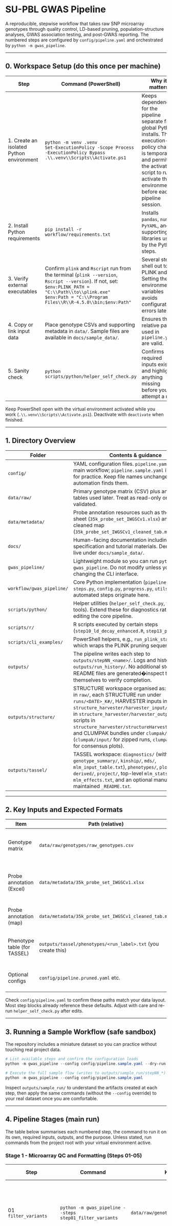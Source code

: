 ﻿# SU-PBL GWAS Pipeline

A reproducible, stepwise workflow that takes raw SNP microarray genotypes through quality control, LD-based pruning, population-structure analyses, GWAS association testing, and post-GWAS reporting. The numbered steps are configured by `config/pipeline.yaml` and orchestrated by `python -m gwas_pipeline`.

---

## 0. Workspace Setup (do this once per machine)

| Step | Command (PowerShell) | Why it matters |
|---|---|---|
| 1. Create an isolated Python environment | `python -m venv .venv` <br> `Set-ExecutionPolicy -Scope Process -ExecutionPolicy Bypass` <br> `.\\.venv\\Scripts\\Activate.ps1` | Keeps dependencies for the pipeline separate from global Python installs. The execution-policy change is temporary and permits the activation script to run; activate this environment before each pipeline session. |
| 2. Install Python requirements | `pip install -r workflow/requirements.txt` | Installs `pandas`, `numpy`, `PyYAML`, and supporting libraries used by the Python steps. |
| 3. Verify external executables | Confirm `plink` and `Rscript` run from the terminal (`plink --version`, `Rscript --version`). If not, set:<br>`$env:PLINK_PATH = "C:\\Path\\to\\plink.exe"`<br>`$env:Path = "C:\\Program Files\\R\\R-4.5.0\\bin;$env:Path"` | Several steps shell out to PLINK and R. Setting the environment variables avoids configuration errors later. |
| 4. Copy or link input data | Place genotype CSVs and supporting metadata in `data/`. Sample files are available in `docs/sample_data/`. | Ensures the relative paths used in `pipeline.yaml` are valid. |
| 5. Sanity check | `python scripts/python/helper_self_check.py` | Confirms required inputs exist and highlights anything missing before you attempt a run. |

Keep PowerShell open with the virtual environment activated while you work (`.\\.venv\\Scripts\\Activate.ps1`). Deactivate with `deactivate` when finished.

---

## 1. Directory Overview

| Folder | Contents & guidance |
|---|---|
| `config/` | YAML configuration files. `pipeline.yaml` drives the main workflow; `pipeline.sample.yaml` is bundled for practice. Keep file names unchanged so automation finds them. |
| `data/raw/` | Primary genotype matrix (CSV) plus any phenotype tables used later. Treat as read-only once validated. |
| `data/metadata/` | Probe annotation resources such as the 35k Excel sheet (`35k_probe_set_IWGSCv1.xlsx`) and the cleaned map (`35k_probe_set_IWGSCv1_cleaned_tab.map`). |
| `docs/` | Human-facing documentation including the Word specification and tutorial materials. Demo inputs live under `docs/sample_data/`. |
| `gwas_pipeline/` | Lightweight module so you can run `python -m gwas_pipeline`. Do not modify unless you are changing the CLI interface. |
| `workflow/gwas_pipeline/` | Core Python implementation (`pipeline.py`, `steps.py`, `config.py`, `progress.py`, `utils.py`). All automated steps originate here. |
| `scripts/python/` | Helper utilities (`helper_self_check.py`, validation tools). Extend these for diagnostics rather than editing the core pipeline. |
| `scripts/r/` | R scripts executed by certain steps (`step10_ld_decay_enhanced.R`, `step13_pcoa.R`, etc.). |
| `scripts/cli_examples/` | PowerShell helpers, e.g., `run_plink_stage.ps1` which wraps the PLINK pruning sequence. |
| `outputs/` | The pipeline writes each step to `outputs/stepNN_<name>/`. Logs and history land in `outputs/run_history/`. No additional step-level README files are generated�inspect the files themselves to verify completion. |
| `outputs/structure/` | STRUCTURE workspace organised as: raw exports in `raw/`, each STRUCTURE run under `runs/<DATE>_K#/`, HARVESTER inputs in `structure_harvester/harvester_input/`, summaries in `structure_harvester/harvester_output/`, helper scripts in `structure_harvester/structureHarvester_scripts/`, and CLUMPAK bundles under `clumpak/` (`clumpak/input/` for zipped runs, `clumpak/outputs/` for consensus plots). |
| `outputs/tassel/` | TASSEL workspace: `diagnostics/` (with `genotype_summary/`, `kinship/`, `mds/`, `mlm_input_table.txt`), `phenotypes/`, `plots/`, `derived/`, `project/`, top-level `mlm_stats.txt`, `mlm_effects.txt`, and an optional manually maintained `_README.txt`. |

---

## 2. Key Inputs and Expected Formats

| Item | Path (relative) | Description & notes |
|---|---|---|
| Genotype matrix | `data/raw/genotypes/raw_genotypes.csv` | Rows = SNP probes, columns = `Probe ID` + individual genotype codes (0/1/2/9). |
| Probe annotation (Excel) | `data/metadata/35k_probe_set_IWGSCv1.xlsx` | Used to retain SNPs with mapped chromosomes. Must contain columns `35K SNPId` and `IWGSC_v1_Chromosome`. |
| Probe annotation (map) | `data/metadata/35k_probe_set_IWGSCv1_cleaned_tab.map` | Tab-delimited file with cleaned coordinates for PLINK `.map` creation. |
| Phenotype table (for TASSEL) | `outputs/tassel/phenotypes/<run_label>.txt` (you create this) | First column `Taxa`, remaining columns = traits. TASSEL consumes this during MLM. |
| Optional configs | `config/pipeline.pruned.yaml` etc. | Provide alternative output folders or parameters for pruned workflows. |

Check `config/pipeline.yaml` to confirm these paths match your data layout. Most step blocks already reference these defaults. Adjust with care and re-run `helper_self_check.py` after edits.

---

## 3. Running a Sample Workflow (safe sandbox)

The repository includes a miniature dataset so you can practice without touching real project data.

```powershell
# List available steps and confirm the configuration loads
python -m gwas_pipeline --config config/pipeline.sample.yaml --dry-run

# Execute the full sample flow (writes to outputs/sample_run/stepNN_*)
python -m gwas_pipeline --config config/pipeline.sample.yaml
```

Inspect `outputs/sample_run/` to understand the artifacts created at each step, then apply the same commands (without the `--config` override) to your real dataset once you are comfortable.

---

## 4. Pipeline Stages (main run)

The table below summarises each numbered step, the command to run it on its own, required inputs, outputs, and the purpose. Unless stated, run commands from the project root with your virtual environment active.

### Stage 1 - Microarray QC and Formatting (Steps 01-05)

| Step | Command | Key inputs | Outputs | Purpose & context |
|---|---|---|---|---|
| 01 `filter_variants` | `python -m gwas_pipeline --steps step01_filter_variants` | `data/raw/genotypes/raw_genotypes.csv` | `outputs/step01_filter_variants/filtered_genotypes.csv`, removal report | Removes SNPs failing missingness (default 5%) or minor allele frequency thresholds to stabilise downstream analyses. |
| 02 `filter_mapped_snps` | `python -m gwas_pipeline --steps step02_filter_mapped_snps` | Step 01 output + `35k_probe_set_IWGSCv1.xlsx` | `outputs/step02_filter_mapped_snps/filtered_genotypes_mapped.csv`, SNP keep list | Retains only probes with chromosome assignments so physical positions exist for PLINK and LD decay. |
| 03 `filter_individuals` | `python -m gwas_pipeline --steps step03_filter_individuals` | Step 02 output | `outputs/step03_filter_individuals/filtered_genotypes_strict.csv`, removed individuals CSV | Removes samples exceeding the missing-call threshold (default 5%) to prevent noisy genotype vectors. |
| 04 `transpose_matrix` | `python -m gwas_pipeline --steps step04_transpose_matrix` | Step 03 output | `outputs/step04_transpose_matrix/filtered_genotypes_strict_T.csv` | Rotates SNP rows into columns so each row represents an individualâ€"this orientation is required by PLINK conversion and similarity calculations. |
| 05 `calculate_ibs` | `python -m gwas_pipeline --steps step05_calculate_ibs` | Step 04 output | `outputs/step05_calculate_ibs/similarity_matrix.csv` | Computes the Identity-by-State similarity matrix between individuals, handling missing data gracefully. |

**Checkpoint:** verify the strict genotype CSV and similarity matrix exist before moving on (`outputs/step03_filter_individuals/`, `outputs/step05_calculate_ibs/`). The logs live in `outputs/run_history/` if you need timing or error details.

### Stage 2 - Distance Matrices and PLINK Preparation (Steps 06-10)

| Step | Command | Key inputs | Outputs | Purpose & context |
|---|---|---|---|---|
| 06 `convert_to_dissimilarity` | `python -m gwas_pipeline --steps step06_convert_to_dissimilarity` | Step 05 similarity matrix | `outputs/step06_convert_to_dissimilarity/dissimilarity_matrix.csv` | Converts similarity to distance (1 âˆ’ IBS), enabling ordination and clustering in later stages. |
| 07 `extract_labels` | `python -m gwas_pipeline --steps step07_extract_labels` | Step 05 similarity matrix | `outputs/step07_extract_labels/genotype_labels.txt` | Captures the ordered list of genotype IDs for downstream R scripts (PCoA). |
| 08 `create_plink_map` | `python -m gwas_pipeline --steps step08_create_plink_map` | SNP keep list + cleaned map file | `outputs/step08_create_plink_map/filtered_genotypes_strict.map` | Builds a PLINK `.map` with chromosome and base-pair positions so PLINK understands genome coordinates. |
| 09 `csv_to_tped` | `python -m gwas_pipeline --steps step09_csv_to_tped` | Transposed genotypes + PLINK map | `outputs/step09_csv_to_tped/filtered_genotypes_strict.tped` and `.tfam` | Translates the genotype matrix into PLINK TPED/TFAM format, performing 0/1/2/9 to allele-pair conversion. |

Before running Step 10, confirm PLINK and Rscript are available to the current PowerShell session (skip if already on PATH):

```powershell
# Set PLINK to the full installed executable on this machine
$env:PLINK_PATH = "C:\Program Files\PLINK\plink_win64_20241022\plink.exe"
# Optionally add R to PATH for this session
$env:Path = "C:\Program Files\R\R-4.5.0\bin;$env:Path"
```

Use `plink --version` and `Rscript --version` to verify the commands resolve.

| Step | Command | Key inputs | Outputs | Purpose & context |
|---|---|---|---|---|
| 10 `ld_decay_plot` | `python -m gwas_pipeline --steps step10_ld_decay_plot` | TPED/TFAM + `scripts/r/step10_ld_decay_enhanced.R` | `outputs/step10_ld_decay/filtered_genotypes_strict.ld.summary`, `.ld`, `ld_decay.png`, `ld_decay_threshold.txt`, `ld_bins.tsv`, `ld_smooth.tsv`, `ld_decay_metrics.tsv` | Runs `plink --r2`, reduces the LD output to distance vs r^2, then bins the distances in 50 kb increments to report mean/median r^2 and plot LD decay. |

**Before continuing:** check that the LD decay plot renders without errors and review `ld_bins.tsv`, `ld_smooth.tsv`, and `ld_decay_metrics.tsv` to confirm the mean/median r^2 trend across distance bins. The compatibility file `ld_decay_threshold.txt` will show `NA` values when no explicit r^2 crossing is calculated. 

### Stage 3 - LD Pruning and Pruned Dataset (Steps 11-15)

| Step | How to run | Inputs expected | Outputs | Purpose & context |
|---|---|---|---|---|
| 11 `plink_pruning` | Manual helper: `powershell -ExecutionPolicy Bypass -File scripts/cli_examples/run_plink_stage.ps1` (run after Step 10) | TPED/TFAM from Step 09, `.map` from Step 08 | `outputs/step11_plink_pruning/pruned_panel.*`, `.prune.in`, log files | Executes a sequence of PLINK commands: LD pruning (`--indep-pairwise`), QC binary conversion, pruned binary export, and PED/MAP generation for TASSEL. Review PowerShell output to confirm success. |
| 12 `extract_pruned_subset` | `python -m gwas_pipeline --steps step12_extract_pruned_subset` | `.prune.in` list + strict genotype CSV | `outputs/step12_pruned_subset/ld_pruned_genotypes_strict.csv` | Filters the original genotype matrix to only the pruned SNPs, producing a manageable CSV for STRUCTURE or other analyses. |
| 13 `pcoa` | `python -m gwas_pipeline --steps step13_pcoa` | Dissimilarity matrix (Step 06) + genotype labels (Step 07) + `scripts/r/step13_pcoa.R` | `outputs/step13_pcoa/coordinates.csv`, `pcoa_plot.png` | Performs Principal Coordinates Analysis via R to visualise population structure and identify clustering. |
| 14 `convert_to_structure` | `python -m gwas_pipeline --steps step14_convert_to_structure` | Pruned genotype CSV (Step 12) | `outputs/step14_convert_to_structure/ld_pruned_genotypes_structure.txt` | Converts the 0/1/2 coding into STRUCTURE's two-column allele format; ready for STRUCTURE or similar tools. |
| 15 `fix_pruned_ped` | `python -m gwas_pipeline --steps step15_fix_pruned_ped` | Pruned PED from Step 11 | `outputs/step15_fix_pruned_ped/pruned_panel_fixed.ped` | Normalises PED formatting for TASSEL (sex codes, allele naming). This file pairs with `pruned_panel.map` for TASSEL import. |

If you maintain a pruned-only configuration (`config/pipeline.pruned.yaml`), you can re-run Steps 04-07 and 13 with the pruned inputs using the suffixed step names (`step04_transpose_pruned`, etc.). This keeps results separated from the main outputs.

```powershell
# Refresh the baseline (unpruned) matrices and PCoA
python -m gwas_pipeline --steps `
  step04_transpose_matrix `
  step05_calculate_ibs `
  step06_convert_to_dissimilarity `
  step07_extract_labels `
  step13_pcoa
```
(Writes `outputs/step13_pcoa/coordinates.csv` and `pcoa_plot.png`.)

```powershell
# Launch the LD pruning helper (produces pruned_panel.* plus prune lists)
powershell -ExecutionPolicy Bypass -File scripts/cli_examples/run_plink_stage.ps1

# Example: regenerate the pruned-only artefacts
python -m gwas_pipeline --config config/pipeline.pruned.yaml --steps `
  step04_transpose_pruned `
  step05_calculate_ibs_pruned `
  step06_convert_to_dissimilarity_pruned `
  step07_extract_labels_pruned `
  step13_pcoa
```
(Run the pruning helper above once Step 10 has produced the TPED/TFAM inputs.)
(Produces `outputs/step13_pcoa/pcoa_coordinates_pruned.csv` and `pcoa_plot_pruned.png` without touching the unpruned files.)

### Stage 4 - STRUCTURE Analysis (Optional Manual Workflow)

Use the STRUCTURE-ready file from Step 14 if you need population clustering beyond PCoA:

1. Copy `outputs/step14_convert_to_structure/ld_pruned_genotypes_structure.txt` into your STRUCTURE workspace (recommended destination: `outputs/structure/raw/`).
2. Launch STRUCTURE (GUI or command line) with these baseline settings:
   - Admixture model **ON**, correlated allele frequencies.
   - Burn-in: 10000 iterations; MCMC reps after burn-in: 10000.
   - Test K values 1-10 with 10 replicates per K (set distinct random seeds).
   - Treat data as diploid (`ploidy = 2`) with `-9` as the missing genotype code.
3. Store each run under `outputs/structure/runs/<DATE>_K<value>_rep<n>/` so the history sits alongside the pipeline outputs. Copy or symlink the runs you wish to summarise into `outputs/structure/structure_harvester/harvester_input/`.
4. (Optional but recommended) Summarise runs with STRUCTURE HARVESTER (stored under `outputs/structure/structure_harvester/structureHarvester_scripts/`) to compute Evanno Delta K:

   ```powershell
   python outputs/structure/structure_harvester/structureHarvester_scripts/structureHarvester.py `
     --dir outputs/structure/structure_harvester/harvester_input `
     --out outputs/structure/structure_harvester/harvester_output `
     --evanno
   ```

5. Zip the replicate folders per K (for example, `K1.zip to K10.zip`), combine them into `structure_results.zip`, and submit to [CLUMPAK](https://clumpak.tau.ac.il/index.html) for cluster alignment and barplots. Store the downloads in `outputs/structure/clumpak/`.
6. Retain HARVESTER files (`evanno.txt`, `summary.txt`) inside `outputs/structure/structure_harvester/harvester_output/`, keep CLUMPAK consensus plots under `outputs/structure/clumpak/`, and add a short `_README.txt` noting the chosen K and key observations.

### Stage 5 - TASSEL-Based GWAS (Manual GUI Workflow)

TASSEL work happens outside Python but should obey the same directory conventions so automated post-processing can find the files.

1. **Load genotypes**: `File -> Open As -> PLINK Ped`, selecting `outputs/step15_fix_pruned_ped/pruned_panel_fixed.ped` and `outputs/step11_plink_pruning/pruned_panel.map`. Optionally save the TASSEL project under `outputs/tassel/project/`.
2. **Diagnostic exports** (all under `outputs/tassel/diagnostics/`): Geno summary tables, MDS eigenvalues, MDS coordinates, and the centered IBS kinship matrix.
3. **Phenotype import**: store the source table under `outputs/tassel/phenotypes/<run_label>.txt`, then load it in TASSEL.
4. **Join covariates**: `Data -> Intersect Join` to combine phenotypes, PCs, and any covariates. Export the joined table as `mlm_input_table.tsv` in diagnostics.
5. **Run MLM (or GLM fallback)**: `Analysis -> Associations -> MLM`, using the kinship file and PCs as fixed effects. Export statistics to `outputs/tassel/mlm_stats.txt`. Save Manhattan and QQ plots to `outputs/tassel/plots/`.
6. **Record notes**: create or update `outputs/tassel/_README.txt` manually with TASSEL version, chosen covariates, and any issues encountered.

The key hand-off file for the automated post-GWAS stage is `outputs/tassel/mlm_stats.txt`.

**Bonferroni threshold reminder**  
The classical Bonferroni cut-off for TASSEL p-values is `p <= 1 / N` (a = 0.05), where `N` is the total number of markers tested. Expressed on the `-log10` scale used in Manhattan plots, the threshold becomes `-log10(0.05 / X)` with `X = N`. Use this value when interpreting TASSEL plots and when configuring downstream filtering.

### Stage 6 - Post-GWAS Processing (Steps 16-17)

| Step | Command | Inputs | Outputs | Purpose & context |
|---|---|---|---|---|
| 16 `trait_split` | `python -m gwas_pipeline --steps step16_trait_split` | TASSEL MLM stats (`outputs/tassel/mlm_stats.txt`) + `scripts/r/step16_trait_split.R` | `outputs/step16_trait_split/traits/mlm_stats_<trait>.csv` | Splits the TASSEL results into one CSV per trait so adjustments can be applied independently. |
| 17 `trait_adjust` | `python -m gwas_pipeline --steps step17_trait_adjust` | Trait CSV directory from Step 16 + `scripts/r/step17_trait_adjust.R` | `outputs/step17_trait_adjust/traits/adj_p_<trait>.csv`, `top_<n>_<trait>.csv`, `significant_snps_all_traits.csv` | Applies Bonferroni and FDR corrections, highlights the top SNPs per trait, and collates significant findings into a single summary. |

After Step 17, review the generated tables and plots, document biological interpretations in your lab notes, and prepare any reports needed for collaborators.

### Candidate Gene Identification and Reporting

Use the adjusted trait outputs to shortlist candidate loci and connect them to biological context:

1. **Start with summary tables.** Open `outputs/step17_trait_adjust/significant_snps_all_traits.csv` to review every SNP surpassing the multiple-testing threshold (Bonferroni by default). For trait-level inspection, pair each `adj_p_<trait>.csv` (full statistics) with its `top_<n>_<trait>.csv` (prioritised subset).
   - At this stage you are defining credible hits. Remember that LD can cluster signals—multiple significant SNPs may tag the same locus. Perform LD clumping or identify independent signals before final ranking.
2. **Cross-reference functional resources.** Using the SNP coordinates, query genome/annotation databases (IWGSC, EnsemblPlants, or crop-specific browsers). Capture known trait associations, functional annotations (GO, protein domains), and expression context.
   - At a minimum annotate each locus with SNP ID, chromosome/position, nearest gene(s), gene ID/function, SNP–gene distance, and any prior evidence (expression, literature, regulatory data).
3. **Summarise findings.** Track candidates and supporting evidence in `outputs/reports/candidate_genes.xlsx` (or your team’s tracker). Link back to the trait CSVs, include any regional association plots (e.g., TASSEL output) or gene model snapshots, and note the rationale for prioritisation.
   - Recommended columns: Trait, SNP, p-value, effect size, chromosome/position, implicated gene(s), annotation, prior evidence, proposed follow-up action.
4. **Plan validation.** For each locus, record whether replication is pending, marker development (e.g., KASP/PCR) is underway, or functional validation (expression assays, genome editing, field trials) is scheduled.
   - Maintain a “validation status” entry (e.g., “Pending replication”, “Marker design in progress”, “Functional assay planned 2026”) so downstream teams can prioritise work.

Keeping these notes and files in-repo ensures collaborators understand how each candidate was selected, what evidence supports the decision, and which artefacts underpin prioritisation.

---

## 5. Troubleshooting & Validation

| Issue | Likely cause | Resolution |
|---|---|---|
| `ConfigError: Missing input path` | Path not populated in `pipeline.yaml` | Update the relevant `steps.<name>` block or `paths` entry, then rerun. |
| `PLINK executable not found` | PLINK not on PATH | Set `$env:PLINK_PATH` or configure `tools.plink_executable` in `pipeline.yaml`. |
| `Rscript not found` | R not installed or PATH missing | Install R, then update PATH or `tools.rscript_executable`. |
| Step 10 fails with empty LD results | Dataset too small or map coordinates missing | Recheck `.map` file, confirm Step 08 succeeded, and verify PLINK log for warnings. |
| TASSEL outputs missing | Files exported to different folders | Re-export into the expected `outputs/tassel/` subdirectories so Steps 16-17 can locate them. |
| Want to verify run artifacts | Need quick checklist | Use the list below or run an internal validation script if available. |

### Quick Verification Checklist

Ensure the following files exist before engaging in interpretation or sharing results:

- `outputs/step03_filter_individuals/filtered_genotypes_strict.csv`
- `outputs/step08_create_plink_map/filtered_genotypes_strict.map`
- `outputs/step09_csv_to_tped/filtered_genotypes_strict.{tped,tfam}`
- `outputs/step10_ld_decay/ld_decay.png`, `.ld.summary`, `ld_decay_threshold.txt`, `ld_bins.tsv`, `ld_smooth.tsv`, `ld_decay_metrics.tsv`
- `outputs/step11_plink_pruning/pruned_panel.{bed,bim,fam,ped,map}` and `.prune.in`
- `outputs/step12_pruned_subset/ld_pruned_genotypes_strict.csv`
- `outputs/step13_pcoa/pcoa_plot.png`
- `outputs/step14_convert_to_structure/ld_pruned_genotypes_structure.txt`
- `outputs/step15_fix_pruned_ped/pruned_panel_fixed.ped`
- `outputs/tassel/mlm_stats.txt`
- `outputs/step16_trait_split/traits/` (per-trait CSVs)
- `outputs/step17_trait_adjust/significant_snps_all_traits.csv`

Logs for each execution sit in `outputs/run_history/`. Open the latest JSON or log file if you need timestamps, durations, or error messages.

---

## 6. Suggested Working Routine

1. **Activate environment**: `.\\.venv\\Scripts\\Activate.ps1`  
2. **Health check**: `python scripts/python/helper_self_check.py`  
3. **Dry run** (optional but recommended when editing configs): `python -m gwas_pipeline --dry-run`  
4. **Run stages**: either run everything (`python -m gwas_pipeline`) or call specific steps as needed.  
5. **Manual tasks**: execute Step 11 via the PowerShell helper, complete TASSEL workflow, and store exports in the agreed folders.  
6. **Post-processing**: run Steps 16-17, review outputs, and take notes.  
7. **Clean up**: deactivate the environment with `deactivate` when finished.  

Document major decisions (e.g., LD threshold choice, TASSEL covariates) in your lab notebook to maintain traceability.

---

## 7. Need Assistance<

If you encounter unexpected behaviour:

- Review the most recent log in `outputs/run_history/` for the exact error message.
- Re-run the individual step with `--dry-run` first to confirm configuration, then execute it normally.
- Use the sample pipeline to confirm toolchain installation (`python -m gwas_pipeline --config config/pipeline.sample.yaml --steps ...`). If the sample fails, prerequisite tools are likely misconfigured.
- Share relevant log snippets and configuration values when requesting help from teammates; this speeds up troubleshooting.